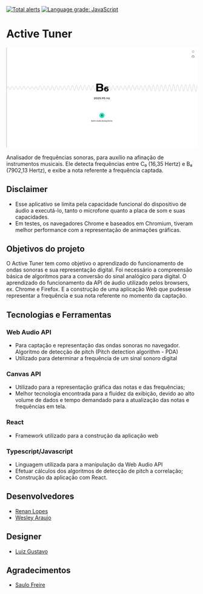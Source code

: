 [![Total alerts](https://img.shields.io/lgtm/alerts/g/leydev/Tuner.svg?logo=lgtm&logoWidth=18)](https://lgtm.com/projects/g/leydev/Tuner/alerts/)
[![Language grade: JavaScript](https://img.shields.io/lgtm/grade/javascript/g/leydev/Tuner.svg?logo=lgtm&logoWidth=18)](https://lgtm.com/projects/g/leydev/Tuner/context:javascript)

# Active Tuner 

![alt text](src/assets/screenshots/desktop.png "Screenshot app for desktop")

Analisador de frequências sonoras, para auxílio na afinação de instrumentos musicais. Ele detecta frequências entre C₀ (16,35 Hertz) e B₈  (7902,13 Hertz), e exibe a nota referente a frequência captada.

## Disclaimer
  - Esse aplicativo se limita pela capacidade funcional do dispositivo de áudio a executá-lo, tanto o microfone quanto a placa de som e suas capacidades.
  - Em testes, os navegadores Chrome e baseados em Chromium, tiveram melhor performance com a representação de animações gráficas.

## Objetivos do projeto
O Active Tuner tem como objetivo o aprendizado do funcionamento de ondas sonoras e sua representação digital. Foi necessário a compreensão básica de algoritmos para a conversão do sinal analógico para digital. O aprendizado do funcionamento da API de áudio utilizado pelos browsers, ex. Chrome e Firefox. E a construção de uma aplicação Web que pudesse representar a frequência e sua nota referente no momento da captação.

## Tecnologias e Ferramentas

### Web Audio API  
  - Para captação e representação das ondas sonoras no navegador.
Algoritmo de detecção de pitch (Pitch detection algorithm - PDA)
  - Utilizado para determinar a frequência de um sinal sonoro digital

### Canvas API
  - Utilizado para a representação gráfica das notas e das frequências;
  - Melhor tecnologia encontrada para a fluidez da exibição, devido ao alto volume de dados e tempo demandado para a atualização das notas e frequências em tela.

### React  
  - Framework utilizado para a construção da aplicação web

### Typescript/Javascript  
  - Linguagem utilizada para a manipulação da Web Audio API
  - Efetuar cálculos dos algoritmos de detecção de pitch a correlação;
  - Construção da aplicação com React.

## Desenvolvedores
  - <a href="https://www.linkedin.com/in/renanlopes77/" target="_blank">Renan Lopes</a>
  - <a href="https://www.linkedin.com/in/wesley-a/" target="_blank">Wesley Araujo</a>

## Designer
  - <a href="https://www.behance.net/luizgusiqueir" target="_blank" rel="noopener">Luiz Gustavo</a>

## Agradecimentos
  - <a href="https://github.com/freirezinho" target="_blank">Saulo Freire</a>


